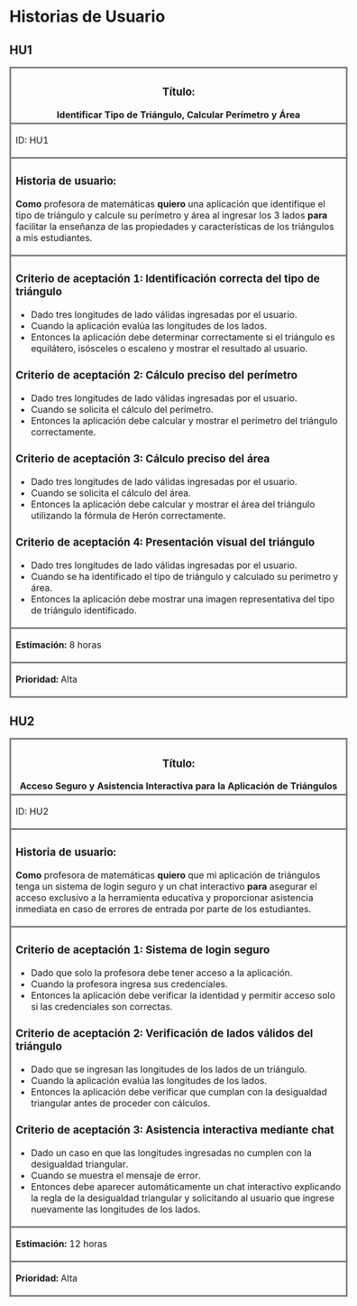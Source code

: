 # Historias de Usuario

## HU1

<table style="width: 600px">
  <thead>
    <tr>
      <th style="border: medium solid grey">
        <h3>Título:</h3>
        Identificar Tipo de Triángulo, Calcular Perímetro y Área
      </th>
    </tr>
    <tr>
      <td style="border: medium solid grey">
        <p>ID: HU1</p>
      </td>
    </tr>
  </thead>
  <tbody>
    <tr>
      <td style="border: medium solid grey">
        <h3>Historia de usuario:</h3>
        <p>
          <b>Como</b> profesora de matemáticas
          <b>quiero</b> una aplicación que identifique el tipo de triángulo y calcule su perímetro y área al ingresar los 3 lados <b>para</b> facilitar la enseñanza de las propiedades y características de los triángulos a mis estudiantes.
        </p>
      </td>
    </tr>
    <tr>
      <td style="border: medium solid grey">
        <h3>Criterio de aceptación 1: Identificación correcta del tipo de triángulo</h3>
        <ul>
          <li>Dado tres longitudes de lado válidas ingresadas por el usuario.</li>
          <li>
            Cuando la aplicación evalúa las longitudes de los lados.
          </li>
          <li>
            Entonces la aplicación debe determinar correctamente si el triángulo es equilátero, isósceles o escaleno y mostrar el resultado al usuario.
          </li>
        </ul>
        <h3>Criterio de aceptación 2: Cálculo preciso del perímetro</h3>
        <ul>
          <li>
            Dado tres longitudes de lado válidas ingresadas por el usuario.
          </li>
          <li>Cuando se solicita el cálculo del perímetro.</li>
          <li>
            Entonces la aplicación debe calcular y mostrar el perímetro del triángulo correctamente.
          </li>
        </ul>
        <h3>Criterio de aceptación 3: Cálculo preciso del área</h3>
        <ul>
          <li>
            Dado tres longitudes de lado válidas ingresadas por el usuario.
          </li>
          <li>Cuando se solicita el cálculo del área.</li>
          <li>
            Entonces la aplicación debe calcular y mostrar el área del triángulo utilizando la fórmula de Herón correctamente.
          </li>
        </ul>
        <h3>Criterio de aceptación 4: Presentación visual del triángulo</h3>
        <ul>
          <li>
            Dado tres longitudes de lado válidas ingresadas por el usuario.
          </li>
          <li>Cuando se ha identificado el tipo de triángulo y calculado su perímetro y área.</li>
          <li>
            Entonces la aplicación debe mostrar una imagen representativa del tipo de triángulo identificado.
          </li>
        </ul>
      </td>
    </tr>
    <tr>
      <td style="border: medium solid grey">
        <p><b>Estimación:</b> 8 horas</p>
      </td>
    </tr>
    <tr>
      <td style="border: medium solid grey">
        <p><b>Prioridad:</b> Alta</p>
      </td>
    </tr>
  </tbody>
</table>


## HU2

<table style="width: 600px">
  <thead>
    <tr>
      <th style="border: medium solid grey">
        <h3>Título:</h3>
        Acceso Seguro y Asistencia Interactiva para la Aplicación de Triángulos
      </th>
    </tr>
    <tr>
      <td style="border: medium solid grey">
        <p>ID: HU2</p>
      </td>
    </tr>
  </thead>
  <tbody>
    <tr>
      <td style="border: medium solid grey">
        <h3>Historia de usuario:</h3>
        <p>
          <b>Como</b> profesora de matemáticas
          <b>quiero</b> que mi aplicación de triángulos tenga un sistema de login seguro y un chat interactivo <b>para</b> asegurar el acceso exclusivo a la herramienta educativa y proporcionar asistencia inmediata en caso de errores de entrada por parte de los estudiantes.
        </p>
      </td>
    </tr>
    <tr>
      <td style="border: medium solid grey">
        <h3>Criterio de aceptación 1: Sistema de login seguro</h3>
        <ul>
          <li>Dado que solo la profesora debe tener acceso a la aplicación.</li>
          <li>
            Cuando la profesora ingresa sus credenciales.
          </li>
          <li>
            Entonces la aplicación debe verificar la identidad y permitir acceso solo si las credenciales son correctas.
          </li>
        </ul>
        <h3>Criterio de aceptación 2: Verificación de lados válidos del triángulo</h3>
        <ul>
          <li>
            Dado que se ingresan las longitudes de los lados de un triángulo.
          </li>
          <li>Cuando la aplicación evalúa las longitudes de los lados.</li>
          <li>
            Entonces la aplicación debe verificar que cumplan con la desigualdad triangular antes de proceder con cálculos.
          </li>
        </ul>
        <h3>Criterio de aceptación 3: Asistencia interactiva mediante chat</h3>
        <ul>
          <li>
            Dado un caso en que las longitudes ingresadas no cumplen con la desigualdad triangular.
          </li>
          <li>Cuando se muestra el mensaje de error.</li>
          <li>
            Entonces debe aparecer automáticamente un chat interactivo explicando la regla de la desigualdad triangular y solicitando al usuario que ingrese nuevamente las longitudes de los lados.
          </li>
        </ul>
      </td>
    </tr>
    <tr>
      <td style="border: medium solid grey">
        <p><b>Estimación:</b> 12 horas</p>
      </td>
    </tr>
    <tr>
      <td style="border: medium solid grey">
        <p><b>Prioridad:</b> Alta</p>
      </td>
    </tr>
  </tbody>
</table>

